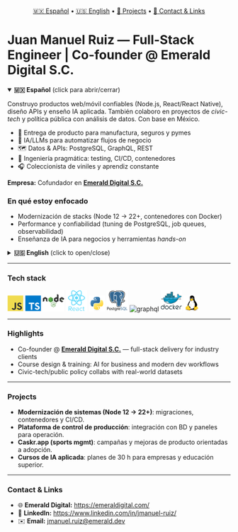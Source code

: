 <!-- Language toggle -->
<p align="center">
  <a href="#español">🇲🇽 Español</a> •
  <a href="#english">🇺🇸 English</a> •
  <a href="#projects">🧩 Projects</a> •
  <a href="#contact--links">🔗 Contact & Links</a>
</p>

# Juan Manuel Ruiz — Full-Stack Engineer | Co-founder @ Emerald Digital S.C.

<details open id="español">
<summary><b>🇲🇽 Español</b> (click para abrir/cerrar)</summary>

Construyo productos web/móvil confiables (Node.js, React/React Native), diseño APIs y enseño IA aplicada. También colaboro en proyectos de *civic-tech* y política pública con análisis de datos. Con base en México.

- 🚀 Entrega de producto para manufactura, seguros y pymes  
- 🧠 IA/LLMs para automatizar flujos de negocio  
- 🗺️ Datos & APIs: PostgreSQL, GraphQL, REST  
- 🧪 Ingeniería pragmática: testing, CI/CD, contenedores  
- 🎧 Coleccionista de viniles y aprendiz constante  

**Empresa:** Cofundador en **[Emerald Digital S.C.](https://emeraldigital.com/)**

### En qué estoy enfocado
- Modernización de stacks (Node 12 → 22+, contenedores con Docker)  
- Performance y confiabilidad (tuning de PostgreSQL, job queues, observabilidad)  
- Enseñanza de IA para negocios y herramientas *hands-on*  

</details>

<details id="english">
<summary><b>🇺🇸 English</b> (click to open/close)</summary>

I build reliable web & mobile products (Node.js, React/React Native), design data-driven APIs, and teach applied AI. I also collaborate on civic-tech/public policy projects through data analysis. Based in Mexico.

- 🚀 Product delivery for manufacturing, insurance, and SMBs  
- 🧠 Applied AI/LLMs to automate business workflows  
- 🗺️ Data & APIs: PostgreSQL, GraphQL, REST  
- 🧪 Pragmatic engineering: testing, CI/CD, containers  
- 🎧 Vinyl collector and lifelong learner  

**Company:** Co-founder at **[Emerald Digital S.C.](https://emeraldigital.com/)**

### What I’m focused on
- Migrating/modernizing stacks (Node.js 12 → 22+, containerization with Docker)  
- Performance & reliability (PostgreSQL tuning, job queues, observability)  
- Teaching AI for business with hands-on tooling  

</details>

---

### Tech stack
<p align="left">
  <img src="https://raw.githubusercontent.com/devicons/devicon/master/icons/javascript/javascript-original.svg" alt="js" width="36" height="36"/>
  <img src="https://raw.githubusercontent.com/devicons/devicon/master/icons/typescript/typescript-original.svg" alt="ts" width="36" height="36"/>
  <img src="https://raw.githubusercontent.com/devicons/devicon/master/icons/nodejs/nodejs-original-wordmark.svg" alt="nodejs" width="48" height="48"/>
  <img src="https://raw.githubusercontent.com/devicons/devicon/master/icons/react/react-original-wordmark.svg" alt="react" width="48" height="48"/>
  <img src="https://raw.githubusercontent.com/devicons/devicon/master/icons/python/python-original.svg" alt="python" width="36" height="36"/>
  <img src="https://raw.githubusercontent.com/devicons/devicon/master/icons/postgresql/postgresql-original-wordmark.svg" alt="postgresql" width="48" height="48"/>
  <img src="https://www.vectorlogo.zone/logos/graphql/graphql-icon.svg" alt="graphql" width="36" height="36"/>
  <img src="https://raw.githubusercontent.com/devicons/devicon/master/icons/docker/docker-original-wordmark.svg" alt="docker" width="48" height="48"/>
  <img src="https://raw.githubusercontent.com/devicons/devicon/master/icons/linux/linux-original.svg" alt="linux" width="36" height="36"/>
</p>

---

### Highlights
- Co-founder @ **[Emerald Digital S.C.](https://emeraldigital.com/)** — full-stack delivery for industry clients  
- Course design & training: AI for business and modern dev workflows  
- Civic-tech/public policy collabs with real-world datasets  

---

### Projects
- **Modernización de sistemas (Node 12 → 22+)**: migraciones, contenedores y CI/CD.  
- **Plataforma de control de producción**: integración con BD y paneles para operación.  
- **Caskr.app (sports mgmt)**: campañas y mejoras de producto orientadas a adopción.  
- **Cursos de IA aplicada**: planes de 30 h para empresas y educación superior.  
<!-- Reemplaza/añade enlaces a repos reales cuando quieras -->

---

### Contact & Links
- 🌐 **Emerald Digital:** https://emeraldigital.com/  
- 💼 **LinkedIn:** https://www.linkedin.com/in/jmanuel-ruiz/  
- ✉️ **Email:** jmanuel.ruiz@emerald.dev

